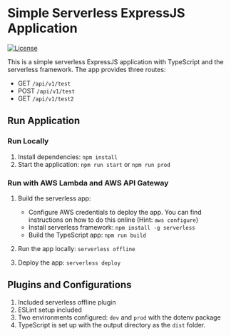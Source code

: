 # Simple Serverless ExpressJS Application

[![License](https://img.shields.io/badge/License-MIT-blue.svg)](https://opensource.org/licenses/MIT)

This is a simple serverless ExpressJS application with TypeScript and the serverless framework. The app provides three routes:

- GET     `/api/v1/test`
- POST    `/api/v1/test`
- GET     `/api/v1/test2`

## Run Application

### Run Locally

1. Install dependencies: `npm install`
2. Start the application: `npm run start` or `npm run prod`

### Run with AWS Lambda and AWS API Gateway

1. Build the serverless app:

   - Configure AWS credentials to deploy the app. You can find instructions on how to do this online (Hint: `aws configure`)
   - Install serverless framework: `npm install -g serverless`
   - Build the TypeScript app: `npm run build`

2. Run the app locally: `serverless offline`
3. Deploy the app: `serverless deploy`

## Plugins and Configurations

1. Included serverless offline plugin
2. ESLint setup included
3. Two environments configured: `dev` and `prod` with the dotenv package
4. TypeScript is set up with the output directory as the `dist` folder.
